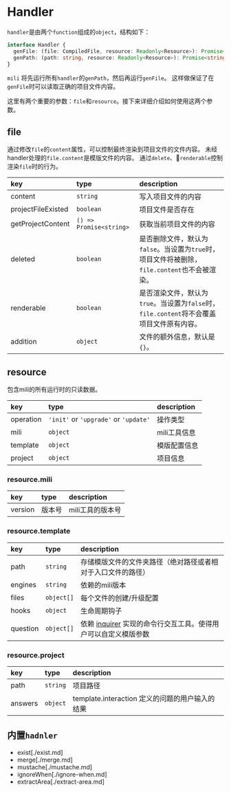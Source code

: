# Handler

`handler`是由两个`function`组成的`object`，结构如下：

```typescript
interface Handler {
  genFile: (file: CompiledFile, resource: Readonly<Resource>): Promise<void>
  genPath: (path: string, resource: Readonly<Resource>): Promise<string>
}
```

`mili` 将先运行所有`handler`的`genPath`，然后再运行`genFile`。
这样做保证了在`genFile`时可以读取正确的项目文件内容。
<!-- `mili` run all `genPath` of handlers first, then the `genFile`.
It is beacuse `genFile` may be need to read the project file.

There are two main parameters, `file` and `resource`.Let's to show you how to use them. -->

这里有两个重要的参数：`file`和`resource`。接下来详细介绍如何使用这两个参数。

## file

通过修改`file`的`content`属性，可以控制最终渲染到项目文件的文件内容。
未经handler处理的`file.content`是模版文件的内容。
通过`delete`、`renderable`控制渲染`file`时的行为。

 key                | type                                  | description
:-------------------|:--------------------------------------|:--------------
 content            | `string`                              | 写入项目文件的内容
 projectFileExisted | `boolean`                             | 项目文件是否存在
 getProjectContent  | `() => Promise<string>`               | 获取当前项目文件的内容
 deleted            | `boolean`                             | 是否删除文件，默认为`false`。当设置为`true`时，项目文件将被删除，`file.content`也不会被渲染。
 renderable         | `boolean`                             | 是否渲染文件，默认为`true`。当设置为`false`时，`file.content`将不会覆盖项目文件原有内容。
 addition           | `object`                              | 文件的额外信息，默认是`{}`。


## resource

包含mili的所有运行时的只读数据。

 key       | type                                  | description
:----------|:--------------------------------------|:--------------
 operation | `'init'` or `'upgrade'` or `'update'` | 操作类型
 mili      | `object`                              | mili工具信息
 template  | `object`                              | 模版配置信息
 project   | `object`                              | 项目信息

### resource.mili

 key       | type                   | description
:----------|:-----------------------|:--------------
 version   | 版本号                  | mili工具的版本号

### resource.template

 key         | type           | description
:------------|:---------------|:--------------
 path        | `string`       | 存储模版文件的文件夹路径（绝对路径或者相对于入口文件的路径）
 engines     | `string`       | 依赖的mili版本
 files       | `object[]`     | 每个文件的创建/升级配置 |
 hooks       | `object`       | 生命周期钩子
 question    | `object[]`     | 依赖 [inquirer](https://github.com/SBoudrias/Inquirer.js/) 实现的命令行交互工具。使得用户可以自定义模版参数

### resource.project

 key       | type                        | description
:----------|:----------------------------|:--------------
 path      | `string`                    | 项目路径
 answers   | `object`                    | template.interaction 定义的问题的用户输入的结果

## 内置`hadnler`

- exist[./exist.md]
- merge[./merge.md]
- mustache[./mustache.md]
- ignoreWhen[./ignore-when.md]
- extractArea[./extract-area.md]
